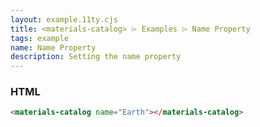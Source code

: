 ```yaml
---
layout: example.11ty.cjs
title: <materials-catalog> ⌲ Examples ⌲ Name Property
tags: example
name: Name Property
description: Setting the name property
---
```


<materials-catalog name="Earth"></materials-catalog>

<h3>HTML</h3>

```html
<materials-catalog name="Earth"></materials-catalog>
```
